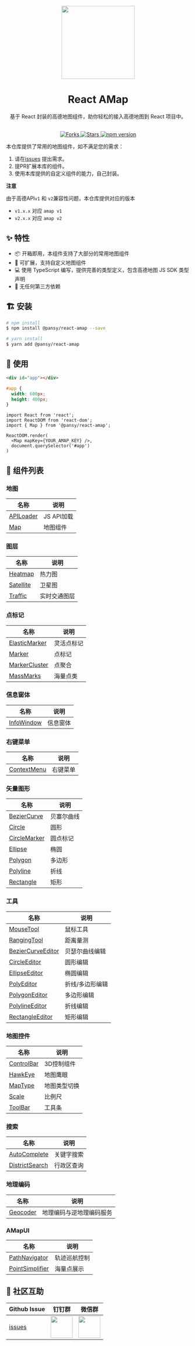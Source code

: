 <p align="center">
  <a href="https://ant.design">
    <img width="200" src="https://cdn.jsdelivr.net/gh/wangxingkang/pictures@latest/imgs/amap-logo.svg">
  </a>
</p>

<h1 align="center">React AMap</h1>

<div align="center">
  基于 React 封装的高德地图组件，助你轻松的接入高德地图到 React 项目中。
</div>

<br />
<p align="center">
  <a href="https://github.com/pansyjs/react-amap/network">
    <img src="https://img.shields.io/github/forks/pansyjs/react-amap.svg" alt="Forks">
  </a>
  <a href="https://github.com/pansyjs/react-amap/stargazers">
    <img src="https://img.shields.io/github/stars/pansyjs/react-amap.svg" alt="Stars">
  </a>
  <a href="https://www.npmjs.com/package/@pansy/react-amap">
    <img src="https://img.shields.io/npm/v/@pansy/react-amap.svg" alt="npm version">
  </a>
</p>

本仓库提供了常用的地图组件，如不满足您的需求：

1. 请在[issues](https://github.com/pansyjs/react-amap/issues) 提出需求。
2. 提PR扩展本库的组件。
3. 使用本库提供的自定义组件的能力，自己封装。

**注意**

由于高德API`v1` 和 `v2`兼容性问题，本仓库提供对应的版本

- `v1.x.x` 对应 `amap v1`
- `v2.x.x` 对应 `amap v2` 

## ✨ 特性

- 📦 开箱即用，本组件支持了大部分的常用地图组件
- 🎉 可扩展，支持自定义地图组件
- 💻 使用 TypeScript 编写，提供完善的类型定义，包含高德地图 JS SDK 类型声明
- 💝 无任何第三方依赖

## 🏗 安装

```sh
# npm install
$ npm install @pansy/react-amap --save

# yarn install
$ yarn add @pansy/react-amap
```

## 🔨 使用

```html
<div id="app"></div>
```

```css
#app {
  width: 600px;
  height: 400px;
}
```

```tsx | pure
import React from 'react';
import ReactDOM from 'react-dom';
import { Map } from '@pansy/react-amap';

ReactDOM.render(
  <Map mapKey={YOUR_AMAP_KEY} />,
  document.querySelector('#app')
)
```

## 🎉 组件列表

### 地图

|名称|说明|
|--|--|
|[APILoader](https://react-amap-pansyjs.vercel.app/components/map/api-loader)|JS API加载|
|[Map](https://react-amap-pansyjs.vercel.app/components/map/map)|地图组件|

### 图层

|名称|说明|
|--|--|
|[Heatmap](https://react-amap-pansyjs.vercel.app/components/layers/heatmap)|热力图|
|[Satellite](https://react-amap-pansyjs.vercel.app/components/layers/satellite)|卫星图|
|[Traffic](https://react-amap-pansyjs.vercel.app/components/layers/traffic)|实时交通图层|

### 点标记

|名称|说明|
|--|--|
|[ElasticMarker](https://react-amap-pansyjs.vercel.app/components/point-mark/elastic-marker)|灵活点标记|
|[Marker](https://react-amap-pansyjs.vercel.app/components/point-mark/marker)|点标记|
|[MarkerCluster](https://react-amap-pansyjs.vercel.app/components/point-mark/marker-cluster)|点聚合|
|[MassMarks](https://react-amap-pansyjs.vercel.app/components/point-mark/mass-marks)|海量点类|

### 信息窗体

|名称|说明|
|--|--|
|[InfoWindow](https://react-amap-pansyjs.vercel.app/components/info-window/info-window)|信息窗体|

### 右键菜单

|名称|说明|
|--|--|
|[ContextMenu](https://react-amap-pansyjs.vercel.app/components/context-menu/context-menu)|右键菜单|

### 矢量图形

|名称|说明|
|--|--|
|[BezierCurve](https://react-amap-pansyjs.vercel.app/components/vector-graphics/bezier-curve)|贝塞尔曲线|
|[Circle](https://react-amap-pansyjs.vercel.app/components/vector-graphics/circle)|圆形|
|[CircleMarker](https://react-amap-pansyjs.vercel.app/components/vector-graphics/circle-marker)|圆点标记|
|[Ellipse](https://react-amap-pansyjs.vercel.app/components/vector-graphics/ellipse)|椭圆|
|[Polygon](https://react-amap-pansyjs.vercel.app/components/vector-graphics/polygon)|多边形|
|[Polyline](https://react-amap-pansyjs.vercel.app/components/vector-graphics/polyline)|折线|
|[Rectangle](https://react-amap-pansyjs.vercel.app/components/vector-graphics/rectangle)|矩形|

### 工具

|名称|说明|
|--|--|
|[MouseTool](https://react-amap-pansyjs.vercel.app/components/tool/mouse-tool)|鼠标工具|
|[RangingTool](https://react-amap-pansyjs.vercel.app/components/tool/ranging-tool)|距离量测|
|[BezierCurveEditor](https://react-amap-pansyjs.vercel.app/components/tool/bezier-curve-editor)|贝瑟尔曲线编辑|
|[CircleEditor](https://react-amap-pansyjs.vercel.app/components/tool/circle-editor)|圆形编辑|
|[EllipseEditor](https://react-amap-pansyjs.vercel.app/components/tool/ellipse-editor)|椭圆编辑|
|[PolyEditor](https://react-amap-pansyjs.vercel.app/components/tool/poly-editor)|折线/多边形编辑|
|[PolygonEditor](https://react-amap-pansyjs.vercel.app/components/tool/polygon-editor)|多边形编辑|
|[PolylineEditor](https://react-amap-pansyjs.vercel.app/components/tool/polyline-editor)|折线编辑|
|[RectangleEditor](https://react-amap-pansyjs.vercel.app/components/tool/rectangle-editor)|矩形编辑|

### 地图控件

|名称|说明|
|--|--|
|[ControlBar](https://react-amap-pansyjs.vercel.app/components/control/control-bar)|3D控制组件|
|[HawkEye](https://react-amap-pansyjs.vercel.app/components/control/hawk-eye)|地图鹰眼|
|[MapType](https://react-amap-pansyjs.vercel.app/components/control/map-type)|地图类型切换|
|[Scale](https://react-amap-pansyjs.vercel.app/components/control/scale)|比例尺|
|[ToolBar](https://react-amap-pansyjs.vercel.app/components/control/tool-bar)|工具条|

### 搜索

|名称|说明|
|--|--|
|[AutoComplete](https://react-amap-pansyjs.vercel.app/components/search/auto-complete)|关键字搜索|
|[DistrictSearch](https://react-amap-pansyjs.vercel.app/components/search/district-search)|行政区查询|

### 地理编码

|名称|说明|
|--|--|
|[Geocoder](https://react-amap-pansyjs.vercel.app/components/geocoder/geocoder)|地理编码与逆地理编码服务|

### AMapUI

|名称|说明|
|--|--|
|[PathNavigator](https://react-amap-pansyjs.vercel.app/components/amap-ui/path-simplifier)|轨迹巡航控制|
|[PointSimplifier](https://react-amap-pansyjs.vercel.app/components/amap-ui/point-simplifier)|海量点展示|

## 👥 社区互助

| Github Issue | 钉钉群 | 微信群 |
| --- | --- | --- |
| [issues](https://github.com/pansyjs/react-amap/issues) | <img src="https://cdn.jsdelivr.net/gh/wangxingkang/pictures@latest/imgs/alita-dingding.png" height="60" /> | <img src="https://cdn.jsdelivr.net/gh/wangxingkang/pictures@latest/imgs/alita-wx.png" height="60" /> |
